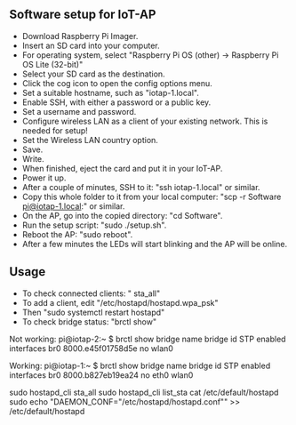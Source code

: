 ## Software setup for IoT-AP

 * Download Raspberry Pi Imager.
 * Insert an SD card into your computer.
 * For operating system, select "Raspberry Pi OS (other) -> Raspberry Pi OS Lite (32-bit)"
 * Select your SD card as the destination.
 * Click the cog icon to open the config options menu.
 * Set a suitable hostname, such as "iotap-1.local".
 * Enable SSH, with either a password or a public key.
 * Set a username and password.
 * Configure wireless LAN as a client of your existing network. This is needed for setup!
 * Set the Wireless LAN country option.
 * Save.
 * Write.
 * When finished, eject the card and put it in your IoT-AP.
 * Power it up.
 * After a couple of minutes, SSH to it: "ssh iotap-1.local" or similar.
 * Copy this whole folder to it from your local computer: "scp -r Software pi@iotap-1.local:" or similar.
 * On the AP, go into the copied directory: "cd Software".
 * Run the setup script: "sudo ./setup.sh".
 * Reboot the AP: "sudo reboot".
 * After a few minutes the LEDs will start blinking and the AP will be online.

## Usage

 * To check connected clients: " sta_all"
 * To add a client, edit "/etc/hostapd/hostapd.wpa_psk"
 * Then "sudo systemctl restart hostapd"
 * To check bridge status: "brctl show"

Not working:
pi@iotap-2:~ $ brctl show
bridge name	bridge id		STP enabled	interfaces
br0		8000.e45f01758d5e	no		wlan0

Working:
pi@iotap-1:~ $ brctl show
bridge name	bridge id		STP enabled	interfaces
br0		8000.b827eb19ea24	no		eth0
							wlan0

sudo hostapd_cli sta_all
sudo hostapd_cli list_sta
cat /etc/default/hostapd
sudo echo "DAEMON_CONF=\"/etc/hostapd/hostapd.conf\"" >> /etc/default/hostapd
